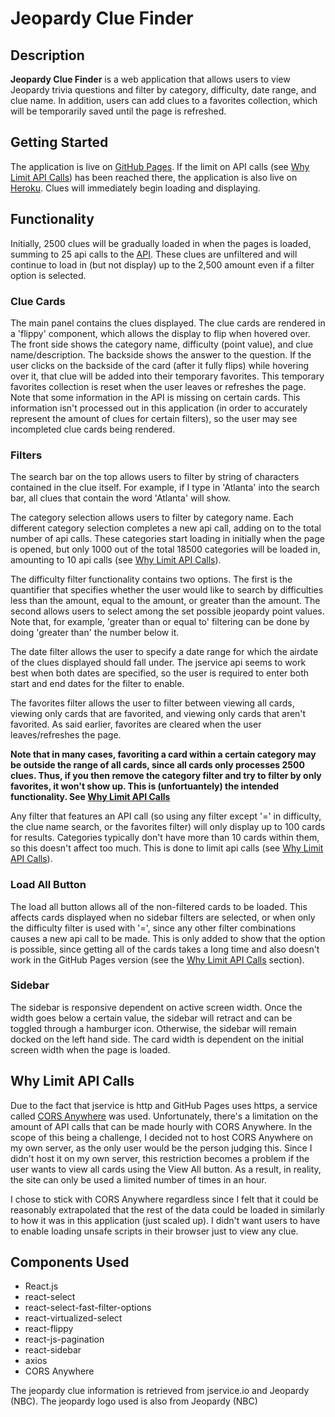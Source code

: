 # Jeopardy Clue Finder

## Description
**Jeopardy Clue Finder** is a web application that allows users to view Jeopardy trivia questions and filter by category, difficulty, date range, and clue name. In addition, users can add clues to a favorites collection, which will be temporarily saved until the page is refreshed. 

## Getting Started
The application is live on [GitHub Pages](https://mwang2700.github.io/jeopardy-clue-finder/). If the limit on API calls (see [Why Limit API Calls](#Why-Limit-API-Calls "Goto Why-Limit-API-Calls")) has been reached there, the application is also live on [Heroku](https://radiant-peak-34358.herokuapp.com/).
Clues will immediately begin loading and displaying.

## Functionality
Initially, 2500 clues will be gradually loaded in when the pages is loaded, summing to 25 api calls to the [API](http://jservice.io/). These clues are unfiltered and will continue to load in (but not display) up to the 2,500 amount even if a filter option is selected. 

### Clue Cards
The main panel contains the clues displayed. The clue cards are rendered in a 'flippy' component, which allows the display to flip when hovered over. The front side shows the category name, difficulty (point value), and clue name/description. The backside shows the answer to the question. If the user clicks on the backside of the card (after it fully flips) while hovering over it, that clue will be added into their temporary favorites. This temporary favorites collection is reset when the user leaves or refreshes the page.
Note that some information in the API is missing on certain cards. This information isn't processed out in this application (in order to accurately represent the amount of clues for certain filters), so the user may see incompleted clue cards being rendered.

### Filters
The search bar on the top allows users to filter by string of characters contained in the clue itself. For example, if I type in 'Atlanta' into the search bar, all clues that contain the word 'Atlanta' will show.

The category selection allows users to filter by category name. Each different category selection completes a new api call, adding on to the total number of api calls. These categories start loading in initially when the page is opened, but only 1000 out of the total 18500 categories will be loaded in, amounting to 10 api calls (see [Why Limit API Calls](#Why-Limit-API-Calls "Goto Why-Limit-API-Calls")).

The difficulty filter functionality contains two options. The first is the quantifier that specifies whether the user would like to search by difficulties less than the amount, equal to the amount, or greater than the amount. The second allows users to select among the set possible jeopardy point values. Note that, for example, 'greater than or equal to' filtering can be done by doing 'greater than' the number below it.

The date filter allows the user to specify a date range for which the airdate of the clues displayed should fall under. The jservice api seems to work best when both dates are specified, so the user is required to enter both start and end dates for the filter to enable.

The favorites filter allows the user to filter between viewing all cards, viewing only cards that are favorited, and viewing only cards that aren't favorited. As said earlier, favorites are cleared when the user leaves/refreshes the page.

**Note that in many cases, favoriting a card within a certain category may be outside the range of all cards, since all cards only processes 2500 clues. Thus, if you then remove the category filter and try to filter by only favorites, it won't show up. This is (unfortuantely) the intended functionality. See [Why Limit API Calls](#Why-Limit-API-Calls "Goto Why-Limit-API-Calls")**

Any filter that features an API call (so using any filter except '=' in difficulty, the clue name search, or the favorites filter) will only display up to 100 cards for results. Categories typically don't have more than 10 cards within them, so this doesn't affect too much. This is done to limit api calls (see [Why Limit API Calls](#Why-Limit-API-Calls "Goto Why-Limit-API-Calls")).

### Load All Button
The load all button allows all of the non-filtered cards to be loaded. This affects cards displayed when no sidebar filters are selected, or when only the difficulty filter is used with '=', since any other filter combinations causes a new api call to be made. This is only added to show that the option is possible, since getting all of the cards takes a long time and also doesn't work in the GitHub Pages version (see the [Why Limit API Calls](#Why-Limit-API-Calls "Goto Why-Limit-API-Calls") section).

### Sidebar
The sidebar is responsive dependent on active screen width. Once the width goes below a certain value, the sidebar will retract and can be toggled through a hamburger icon. Otherwise, the sidebar will remain docked on the left hand side. The card width is dependent on the initial screen width when the page is loaded.

## Why Limit API Calls

Due to the fact that jservice is http and GitHub Pages uses https, a service called [CORS Anywhere](https://cors-anywhere.herokuapp.com/) was used. Unfortunately, there's a limitation on the amount of API calls that can be made hourly with CORS Anywhere. In the scope of this being a challenge, I decided not to host CORS Anywhere on my own server, as the only user would be the person judging this. Since I didn't host it on my own server, this restriction becomes a problem if the user wants to view all cards using the View All button. As a result, in reality, the site can only be used a limited number of times in an hour. 

I chose to stick with CORS Anywhere regardless since I felt that it could be reasonably extrapolated that the rest of the data could be loaded in similarly to how it was in this application (just scaled up). I didn't want users to have to enable loading unsafe scripts in their browser just to view any clue. 

## Components Used

* React.js
* react-select
* react-select-fast-filter-options
* react-virtualized-select
* react-flippy
* react-js-pagination
* react-sidebar
* axios
* CORS Anywhere

The jeopardy clue information is retrieved from jservice.io and Jeopardy (NBC). The jeopardy logo used is also from Jeopardy (NBC)
